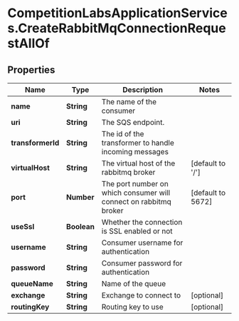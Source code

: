# CompetitionLabsApplicationServices.CreateRabbitMqConnectionRequestAllOf

## Properties

Name | Type | Description | Notes
------------ | ------------- | ------------- | -------------
**name** | **String** | The name of the consumer | 
**uri** | **String** | The SQS endpoint. | 
**transformerId** | **String** | The id of the transformer to handle incoming messages | 
**virtualHost** | **String** | The virtual host of the rabbitmq broker | [default to &#39;/&#39;]
**port** | **Number** | The port number on which consumer will connect on rabbitmq broker | [default to 5672]
**useSsl** | **Boolean** | Whether the connection is SSL enabled or not | 
**username** | **String** | Consumer username for authentication | 
**password** | **String** | Consumer password for authentication | 
**queueName** | **String** | Name of the queue | 
**exchange** | **String** | Exchange to connect to | [optional] 
**routingKey** | **String** | Routing key to use | [optional] 


